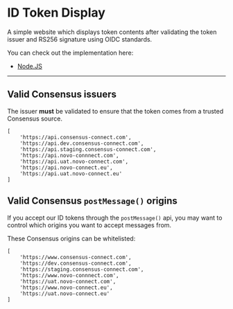# ID Token Display

A simple website which displays token contents after validating the token issuer and RS256 signature using OIDC standards.

You can check out the implementation here:

- [Node.JS](src/node)

___

## Valid Consensus issuers
The issuer **must** be validated to ensure that the token comes from a trusted Consensus source.

```
[
    'https://api.consensus-connect.com',
    'https://api.dev.consensus-connect.com',
    'https://api.staging.consensus-connect.com',
    'https://api.novo-connnect.com',
    'https://api.uat.novo-connect.com',
    'https://api.novo-connect.eu',
    'https://api.uat.novo-connect.eu'
]
```

## Valid Consensus `postMessage()` origins
If you accept our ID tokens through the `postMessage()` api, you may want to control which origins you want to accept messages from. 

These Consensus origins can be whitelisted:

```
[
    'https://www.consensus-connect.com',
    'https://dev.consensus-connect.com',
    'https://staging.consensus-connect.com',
    'https://www.novo-connnect.com',
    'https://uat.novo-connect.com',
    'https://www.novo-connect.eu',
    'https://uat.novo-connect.eu'
]
```